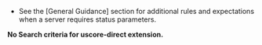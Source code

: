 
- See the [General Guidance] section for additional rules and expectations when a server requires status parameters.

**No Search criteria for uscore-direct extension.**
